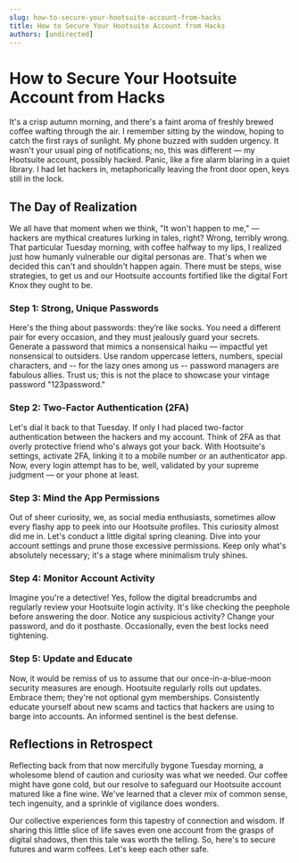 ```yaml
---
slug: how-to-secure-your-hootsuite-account-from-hacks
title: How to Secure Your Hootsuite Account from Hacks
authors: [undirected]
---
```


# How to Secure Your Hootsuite Account from Hacks

It's a crisp autumn morning, and there's a faint aroma of freshly brewed coffee wafting through the air. I remember sitting by the window, hoping to catch the first rays of sunlight. My phone buzzed with sudden urgency. It wasn't your usual ping of notifications; no, this was different — my Hootsuite account, possibly hacked. Panic, like a fire alarm blaring in a quiet library. I had let hackers in, metaphorically leaving the front door open, keys still in the lock.

## The Day of Realization

We all have that moment when we think, "It won't happen to me," — hackers are mythical creatures lurking in tales, right? Wrong, terribly wrong. That particular Tuesday morning, with coffee halfway to my lips, I realized just how humanly vulnerable our digital personas are. That's when we decided this can't and shouldn't happen again. There must be steps, wise strategies, to get us and our Hootsuite accounts fortified like the digital Fort Knox they ought to be.

### Step 1: Strong, Unique Passwords

Here's the thing about passwords: they’re like socks. You need a different pair for every occasion, and they must jealously guard your secrets. Generate a password that mimics a nonsensical haiku — impactful yet nonsensical to outsiders. Use random uppercase letters, numbers, special characters, and -- for the lazy ones among us -- password managers are fabulous allies. Trust us; this is not the place to showcase your vintage password "123password."

### Step 2: Two-Factor Authentication (2FA)

Let's dial it back to that Tuesday. If only I had placed two-factor authentication between the hackers and my account. Think of 2FA as that overly protective friend who's always got your back. With Hootsuite's settings, activate 2FA, linking it to a mobile number or an authenticator app. Now, every login attempt has to be, well, validated by your supreme judgment — or your phone at least.

### Step 3: Mind the App Permissions

Out of sheer curiosity, we, as social media enthusiasts, sometimes allow every flashy app to peek into our Hootsuite profiles. This curiosity almost did me in. Let's conduct a little digital spring cleaning. Dive into your account settings and prune those excessive permissions. Keep only what's absolutely necessary; it's a stage where minimalism truly shines.

### Step 4: Monitor Account Activity

Imagine you're a detective! Yes, follow the digital breadcrumbs and regularly review your Hootsuite login activity. It's like checking the peephole before answering the door. Notice any suspicious activity? Change your password, and do it posthaste. Occasionally, even the best locks need tightening.

### Step 5: Update and Educate

Now, it would be remiss of us to assume that our once-in-a-blue-moon security measures are enough. Hootsuite regularly rolls out updates. Embrace them; they're not optional gym memberships. Consistently educate yourself about new scams and tactics that hackers are using to barge into accounts. An informed sentinel is the best defense.

## Reflections in Retrospect

Reflecting back from that now mercifully bygone Tuesday morning, a wholesome blend of caution and curiosity was what we needed. Our coffee might have gone cold, but our resolve to safeguard our Hootsuite account matured like a fine wine. We've learned that a clever mix of common sense, tech ingenuity, and a sprinkle of vigilance does wonders.

Our collective experiences form this tapestry of connection and wisdom. If sharing this little slice of life saves even one account from the grasps of digital shadows, then this tale was worth the telling. So, here's to secure futures and warm coffees. Let's keep each other safe.